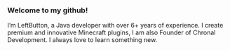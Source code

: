### Welcome to my github!
I’m LeftButton, a Java developer with over 6+ years of experience. I create premium and innovative Minecraft plugins, I am also Founder of Chronal Development. I always love to learn something new. 


